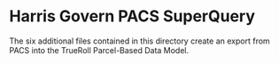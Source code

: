 # Harris Govern PACS SuperQuery

The six additional files contained in this directory create an export from PACS into the TrueRoll Parcel-Based Data Model.